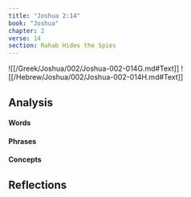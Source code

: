 ```yaml
---
title: "Joshua 2:14"
book: "Joshua"
chapter: 2
verse: 14
section: Rahab Hides the Spies
---
```

![[/Greek/Joshua/002/Joshua-002-014G.md#Text]]
![[/Hebrew/Joshua/002/Joshua-002-014H.md#Text]]

## Analysis

#### Words

#### Phrases

#### Concepts

## Reflections
